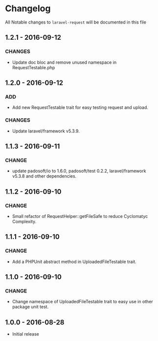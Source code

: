 # Changelog

All Notable changes to `laravel-request` will be documented in this file

## 1.2.1 - 2016-09-12
### CHANGES
- Update doc bloc and remove unused namespace in RequestTestable.php

## 1.2.0 - 2016-09-12
### ADD
- Add new RequestTestable trait for easy testing request and upload.
### CHANGES
- Update laravel/framework v5.3.9.

## 1.1.3 - 2016-09-11
### CHANGE
- update padosoft/io to 1.6.0, padosoft/test 0.2.2, laravel/framework v5.3.8 and other dependencies.

## 1.1.2 - 2016-09-10
### CHANGE
- Small refactor of RequestHelper::getFileSafe to reduce Cyclomatyc Complexity.

## 1.1.1 - 2016-09-10
### CHANGE
- Add a PHPUnit abstract method in UploadedFileTestable trait.

## 1.1.0 - 2016-09-10
### CHANGE
- Change namespace of UploadedFileTestable trait to easy use in other package unit test.

## 1.0.0 - 2016-08-28

- Initial release
